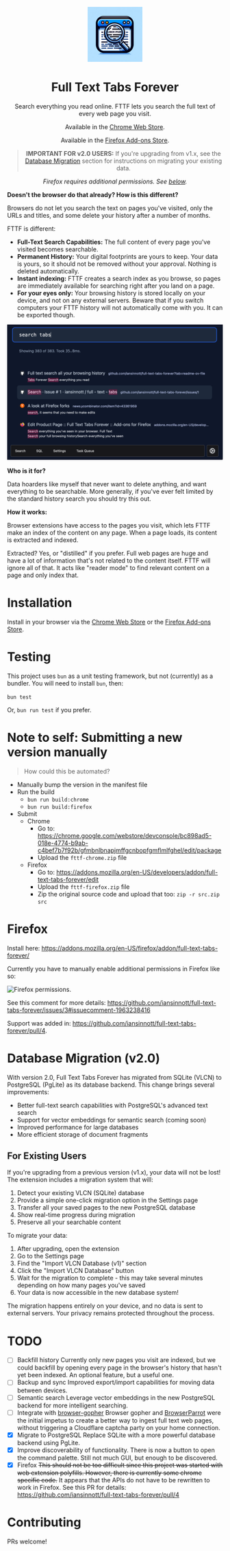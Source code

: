 <!-- display a screenshot -->
<div align="center">

<img src="src/assets/icon-1.png" alt="full text tabs forever (FTTF) logo" width=128><br>

# Full Text Tabs Forever

Search everything you read online. FTTF lets you search the full text of every web page you visit.

Available in the [Chrome Web Store](https://chrome.google.com/webstore/detail/full-text-tabs-forever/gfmbnlbnapjmffgcnbopfgmflmlfghel).

Available in the [Firefox Add-ons Store](https://addons.mozilla.org/en-US/firefox/addon/full-text-tabs-forever/).

> **IMPORTANT FOR v2.0 USERS:** If you're upgrading from v1.x, see the [Database Migration](#database-migration-v20) section for instructions on migrating your existing data.

_Firefox requires additional permissions. See [below](#firefox)._

</div>

**Doesn't the browser do that already? How is this different?**

Browsers do not let you search the text on pages you've visited, only the URLs and titles, and some delete your history after a number of months.

FTTF is different:

- **Full-Text Search Capabilities:** The full content of every page you've visited becomes searchable.
- **Permanent History:** Your digital footprints are yours to keep. Your data is yours, so it should not be removed without your approval. Nothing is deleted automatically.
- **Instant indexing:** FTTF creates a search index as you browse, so pages are immediately available for searching right after you land on a page.
- **For your eyes only:** Your browsing history is stored locally on your device, and not on any external servers. Beware that if you switch computers your FTTF history will not automatically come with you. It can be exported though.

<div align="center">

![](static/screenshot-1.png)

</div>

**Who is it for?**

Data hoarders like myself that never want to delete anything, and want everything to be searchable. More generally, if you've ever felt limited by the standard history search you should try this out.

**How it works:**

Browser extensions have access to the pages you visit, which lets FTTF make an index of the content on any page. When a page loads, its content is extracted and indexed.

Extracted? Yes, or "distilled" if you prefer. Full web pages are huge and have a lot of information that's not related to the content itself. FTTF will ignore all of that. It acts like "reader mode" to find relevant content on a page and only index that.

# Installation

Install in your browser via the [Chrome Web Store](https://chrome.google.com/webstore/detail/full-text-tabs-forever/gfmbnlbnapjmffgcnbopfgmflmlfghel) or the [Firefox Add-ons Store](https://addons.mozilla.org/en-US/firefox/addon/full-text-tabs-forever/).

# Testing

This project uses `bun` as a unit testing framework, but not (currently) as a bundler. You will need to install `bun`, then:

`bun test`

Or, `bun run test` if you prefer.

# Note to self: Submitting a new version manually

> How could this be automated?

- Manually bump the version in the manifest file
- Run the build
  - `bun run build:chrome`
  - `bun run build:firefox`
- Submit
  - Chrome
    - Go to: https://chrome.google.com/webstore/devconsole/bc898ad5-018e-4774-b9ab-c4bef7b7f92b/gfmbnlbnapjmffgcnbopfgmflmlfghel/edit/package
    - Upload the `fttf-chrome.zip` file
  - Firefox
    - Go to: https://addons.mozilla.org/en-US/developers/addon/full-text-tabs-forever/edit
    - Upload the `fttf-firefox.zip` file
    - Zip the original source code and upload that too: `zip -r src.zip src`

# Firefox

Install here: https://addons.mozilla.org/en-US/firefox/addon/full-text-tabs-forever/

Currently you have to manually enable additional permissions in Firefox like so:

![Firefox permissions](https://drive.zenture.cloud/s/d3mboA7GwPCXH8b/download).

See this comment for more details: https://github.com/iansinnott/full-text-tabs-forever/issues/3#issuecomment-1963238416

Support was added in: https://github.com/iansinnott/full-text-tabs-forever/pull/4.

# Database Migration (v2.0)

With version 2.0, Full Text Tabs Forever has migrated from SQLite (VLCN) to PostgreSQL (PgLite) as its database backend. This change brings several improvements:

- Better full-text search capabilities with PostgreSQL's advanced text search
- Support for vector embeddings for semantic search (coming soon)
- Improved performance for large databases
- More efficient storage of document fragments

## For Existing Users

If you're upgrading from a previous version (v1.x), your data will not be lost! The extension includes a migration system that will:

1. Detect your existing VLCN (SQLite) database
2. Provide a simple one-click migration option in the Settings page
3. Transfer all your saved pages to the new PostgreSQL database
4. Show real-time progress during migration
5. Preserve all your searchable content

To migrate your data:

1. After upgrading, open the extension
2. Go to the Settings page
3. Find the "Import VLCN Database (v1)" section
4. Click the "Import VLCN Database" button
5. Wait for the migration to complete - this may take several minutes depending on how many pages you've saved
6. Your data is now accessible in the new database system!

The migration happens entirely on your device, and no data is sent to external servers. Your privacy remains protected throughout the process.

# TODO

- [ ] Backfill history
      Currently only new pages you visit are indexed, but we could backfill by opening every page in the browser's history that hasn't yet been indexed. An optional feature, but a useful one.
- [ ] Backup and sync
      Improved export/import capabilities for moving data between devices.
- [ ] Semantic search
      Leverage vector embeddings in the new PostgreSQL backend for more intelligent searching.
- [ ] Integrate with [browser-gopher](https://github.com/iansinnott/browser-gopher)
      Browser gopher and [BrowserParrot](https://www.browserparrot.com/) were the initial impetus to create a better way to ingest full text web pages, without triggering a Cloudflare captcha party on your home connection.
- [x] Migrate to PostgreSQL
      Replace SQLite with a more powerful database backend using PgLite.
- [x] Improve discoverability of functionality.
      There is now a button to open the command palette. Still not much GUI, but enough to be discovered.
- [x] Firefox
      ~~This should not be too difficult since this project was started with web extension polyfills. However, there is currently some chrome specific code.~~
      It appears that the APIs do not have to be rewritten to work in Firefox. See this PR for details: https://github.com/iansinnott/full-text-tabs-forever/pull/4

# Contributing

PRs welcome!
